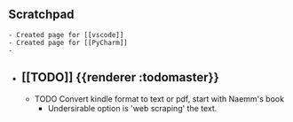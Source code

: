 ## Scratchpad
	- Created page for [[vscode]]
	- Created page for [[PyCharm]]
	-
- ## [[TODO]] {{renderer :todomaster}}
	- TODO Convert kindle format to text or pdf, start with Naemm's book
		- Undersirable option is 'web scraping' the text.